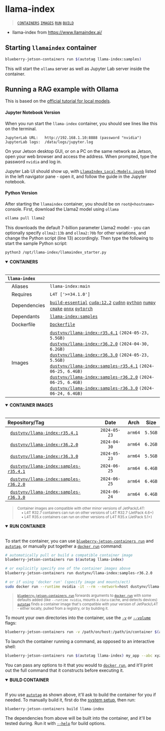 # llama-index

> [`CONTAINERS`](#user-content-containers) [`IMAGES`](#user-content-images) [`RUN`](#user-content-run) [`BUILD`](#user-content-build)


* llama-index from https://www.llamaindex.ai/

## Starting `llamaindex` container

```bash
blueberry-jetson-containers run $(autotag llama-index:samples)
```

This will start the `ollama` server as well as Jupyter Lab server inside the container.

## Running a RAG example with Ollama

This is based on the [official tutorial for local models](https://docs.llamaindex.ai/en/stable/getting_started/starter_example_local/).

#### Jupyter Notebook Version

When you run start the `llama-index` container, you should see lines like this on the terminal.

```
JupyterLab URL:   http://192.168.1.10:8888 (password "nvidia")
JupyterLab logs:  /data/logs/jupyter.log
```

On your Jetson desktop GUI, or on a PC on the same network as Jetson, open your web browser and access the address. When prompted, type the password `nvidia` and log in.

Jupyter Lab UI should show up, with [`LlamaIndex_Local-Models.ipynb`](samples/LlamaIndex_Local-Models.ipynb) listed in the left navigator pane - open it, and follow the guide in the Jupyter notebook.

####  Python Version

After starting the `llamaindex` container, you should be on `root@<hostname>` console. First, download the Llama2 model using `ollama`

```bash
ollama pull llama2
```

This downloads the default 7-billion parameter Llama2 model - you can optionally specify `ollma2:13b` and `ollma2:70b` for other variations, and change the Python script (line 13) accordingly. Then type the following to start the sample Python script:

```bash
python3 /opt/llama-index/llamaindex_starter.py
```


<details open>
<summary><b><a id="containers">CONTAINERS</a></b></summary>
<br>

| **`llama-index`** | |
| :-- | :-- |
| &nbsp;&nbsp;&nbsp;Aliases | `llama-index:main` |
| &nbsp;&nbsp;&nbsp;Requires | `L4T ['>=34.1.0']` |
| &nbsp;&nbsp;&nbsp;Dependencies | [`build-essential`](/packages/build/build-essential) [`cuda:12.2`](/packages/cuda/cuda) [`cudnn`](/packages/cuda/cudnn) [`python`](/packages/build/python) [`numpy`](/packages/numpy) [`cmake`](/packages/build/cmake/cmake_pip) [`onnx`](/packages/onnx) [`pytorch`](/packages/pytorch) |
| &nbsp;&nbsp;&nbsp;Dependants | [`llama-index:samples`](/packages/rag/llama-index) |
| &nbsp;&nbsp;&nbsp;Dockerfile | [`Dockerfile`](Dockerfile) |
| &nbsp;&nbsp;&nbsp;Images | [`dustynv/llama-index:r35.4.1`](https://hub.docker.com/r/dustynv/llama-index/tags) `(2024-05-23, 5.5GB)`<br>[`dustynv/llama-index:r36.2.0`](https://hub.docker.com/r/dustynv/llama-index/tags) `(2024-04-30, 6.2GB)`<br>[`dustynv/llama-index:r36.3.0`](https://hub.docker.com/r/dustynv/llama-index/tags) `(2024-05-23, 5.5GB)`<br>[`dustynv/llama-index:samples-r35.4.1`](https://hub.docker.com/r/dustynv/llama-index/tags) `(2024-06-25, 6.4GB)`<br>[`dustynv/llama-index:samples-r36.2.0`](https://hub.docker.com/r/dustynv/llama-index/tags) `(2024-06-25, 6.4GB)`<br>[`dustynv/llama-index:samples-r36.3.0`](https://hub.docker.com/r/dustynv/llama-index/tags) `(2024-06-24, 6.4GB)` |

</details>

<details open>
<summary><b><a id="images">CONTAINER IMAGES</a></b></summary>
<br>

| Repository/Tag | Date | Arch | Size |
| :-- | :--: | :--: | :--: |
| &nbsp;&nbsp;[`dustynv/llama-index:r35.4.1`](https://hub.docker.com/r/dustynv/llama-index/tags) | `2024-05-23` | `arm64` | `5.5GB` |
| &nbsp;&nbsp;[`dustynv/llama-index:r36.2.0`](https://hub.docker.com/r/dustynv/llama-index/tags) | `2024-04-30` | `arm64` | `6.2GB` |
| &nbsp;&nbsp;[`dustynv/llama-index:r36.3.0`](https://hub.docker.com/r/dustynv/llama-index/tags) | `2024-05-23` | `arm64` | `5.5GB` |
| &nbsp;&nbsp;[`dustynv/llama-index:samples-r35.4.1`](https://hub.docker.com/r/dustynv/llama-index/tags) | `2024-06-25` | `arm64` | `6.4GB` |
| &nbsp;&nbsp;[`dustynv/llama-index:samples-r36.2.0`](https://hub.docker.com/r/dustynv/llama-index/tags) | `2024-06-25` | `arm64` | `6.4GB` |
| &nbsp;&nbsp;[`dustynv/llama-index:samples-r36.3.0`](https://hub.docker.com/r/dustynv/llama-index/tags) | `2024-06-24` | `arm64` | `6.4GB` |

> <sub>Container images are compatible with other minor versions of JetPack/L4T:</sub><br>
> <sub>&nbsp;&nbsp;&nbsp;&nbsp;• L4T R32.7 containers can run on other versions of L4T R32.7 (JetPack 4.6+)</sub><br>
> <sub>&nbsp;&nbsp;&nbsp;&nbsp;• L4T R35.x containers can run on other versions of L4T R35.x (JetPack 5.1+)</sub><br>
</details>

<details open>
<summary><b><a id="run">RUN CONTAINER</a></b></summary>
<br>

To start the container, you can use [`blueberry-jetson-containers run`](/docs/run.md) and [`autotag`](/docs/run.md#autotag), or manually put together a [`docker run`](https://docs.docker.com/engine/reference/commandline/run/) command:
```bash
# automatically pull or build a compatible container image
blueberry-jetson-containers run $(autotag llama-index)

# or explicitly specify one of the container images above
blueberry-jetson-containers run dustynv/llama-index:samples-r36.2.0

# or if using 'docker run' (specify image and mounts/ect)
sudo docker run --runtime nvidia -it --rm --network=host dustynv/llama-index:samples-r36.2.0
```
> <sup>[`blueberry-jetson-containers run`](/docs/run.md) forwards arguments to [`docker run`](https://docs.docker.com/engine/reference/commandline/run/) with some defaults added (like `--runtime nvidia`, mounts a `/data` cache, and detects devices)</sup><br>
> <sup>[`autotag`](/docs/run.md#autotag) finds a container image that's compatible with your version of JetPack/L4T - either locally, pulled from a registry, or by building it.</sup>

To mount your own directories into the container, use the [`-v`](https://docs.docker.com/engine/reference/commandline/run/#volume) or [`--volume`](https://docs.docker.com/engine/reference/commandline/run/#volume) flags:
```bash
blueberry-jetson-containers run -v /path/on/host:/path/in/container $(autotag llama-index)
```
To launch the container running a command, as opposed to an interactive shell:
```bash
blueberry-jetson-containers run $(autotag llama-index) my_app --abc xyz
```
You can pass any options to it that you would to [`docker run`](https://docs.docker.com/engine/reference/commandline/run/), and it'll print out the full command that it constructs before executing it.
</details>
<details open>
<summary><b><a id="build">BUILD CONTAINER</b></summary>
<br>

If you use [`autotag`](/docs/run.md#autotag) as shown above, it'll ask to build the container for you if needed.  To manually build it, first do the [system setup](/docs/setup.md), then run:
```bash
blueberry-jetson-containers build llama-index
```
The dependencies from above will be built into the container, and it'll be tested during.  Run it with [`--help`](/blueberry_jetson_containers/build.py) for build options.
</details>
